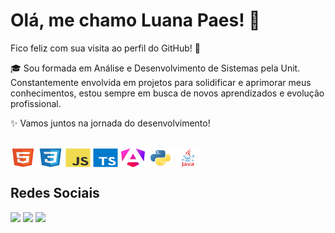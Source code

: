# Olá, me chamo Luana Paes! 👋

Fico feliz com sua visita ao perfil do GitHub! 🤩

🎓 Sou formada em Análise e Desenvolvimento de Sistemas pela Unit. Constantemente envolvida em projetos para solidificar e aprimorar meus conhecimentos, estou sempre em busca de novos aprendizados e evolução profissional.

✨ Vamos juntos na jornada do desenvolvimento!

<div style="display: inline_block"><br>
  <img align="center" alt="Luana-HTML" height="30" width="40" src="https://github.com/devicons/devicon/blob/master/icons/html5/html5-original.svg">
  <img align="center" alt="Luana-CSS" height="30" width="40" src="https://github.com/devicons/devicon/blob/master/icons/css3/css3-original.svg">
  <img align="center" alt="Luana-Js" height="30" width="40" src="https://github.com/devicons/devicon/blob/master/icons/javascript/javascript-original.svg">
  <img align="center" alt="Luana-Ts" height="30" width="40" src="https://github.com/devicons/devicon/blob/master/icons/typescript/typescript-original.svg">
  <img align="center" alt="Luana-Angular" height="30" width="40" src="https://github.com/devicons/devicon/blob/master/icons/angular/angular-original.svg">
  <img align="center" alt="Luana-Python" height="30" width="40" src="https://github.com/devicons/devicon/blob/master/icons/python/python-original.svg">
  <img align="center" alt="Luana-Python" height="30" width="40" src="https://github.com/devicons/devicon/blob/master/icons/java/java-original-wordmark.svg">
</div>
  
  ## Redes Sociais
 
<div> 
   <a href="https://www.linkedin.com/in/luana-paes-0b7084238/" target="_blank"><img src="https://img.shields.io/badge/-LinkedIn-%230077B5?style=for-the-badge&logo=linkedin&logoColor=white" target="_blank"></a> 
  <a href = "mailto:cluanafranca598@gmail.com"><img src="https://img.shields.io/badge/-Gmail-%23333?style=for-the-badge&logo=gmail&logoColor=white" target="_blank"></a>
  <a href="https://instagram.com/lunaf0_" target="_blank"><img src="https://img.shields.io/badge/-Instagram-%23E4405F?style=for-the-badge&logo=instagram&logoColor=white" target="_blank"></a>
  
</div>
